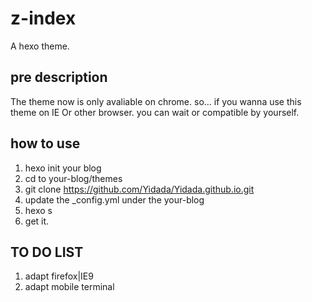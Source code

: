 # z-index
A hexo theme.
## pre description
The theme now is only avaliable on chrome.
so... if you wanna use this theme on IE Or other browser.
you can wait or compatible by yourself.

## how to use
1. hexo init your blog
2. cd to your-blog/themes
3. git clone https://github.com/Yidada/Yidada.github.io.git
4. update the _config.yml under the your-blog
5. hexo s
6. get it.

## TO DO LIST
1. adapt firefox|IE9
2. adapt mobile terminal